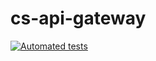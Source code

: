 # cs-api-gateway

[![Automated tests](https://github.com/wklein1/cs-api-gateway/actions/workflows/python-app.yml/badge.svg?branch=main)](https://github.com/wklein1/cs-api-gateway/actions/workflows/python-app.yml)
